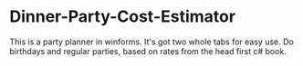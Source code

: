 # Dinner-Party-Cost-Estimator
This is a party planner in winforms. It's got two whole tabs for easy use.
Do birthdays and regular parties, based on rates from the head first c# book.
